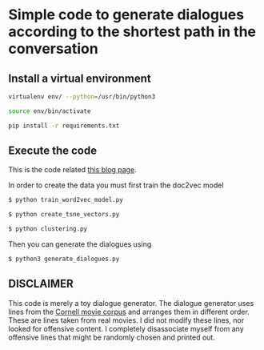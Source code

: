 Simple code to generate dialogues according to the shortest path in the conversation
====================================================================================

Install a virtual environment
-----------------------------

```bash
virtualenv env/ --python=/usr/bin/python3

source env/bin/activate

pip install -r requirements.txt
```



Execute the code
----------------

This is the code related [this blog
page](https://fractalego.github.io/chatbot/2017/05/10/hurried-dialogues.html).

In order to create the data you must first train the doc2vec model

```bash
$ python train_word2vec_model.py
```
```bash
$ python create_tsne_vectors.py
```
```bash
$ python clustering.py
```


Then you can generate the dialogues using


```bash
$ python3 generate_dialogues.py
```


DISCLAIMER
----------
This code is merely a toy dialogue generator.
The dialogue generator uses lines from the [Cornell movie corpus](https://www.cs.cornell.edu/~cristian/Cornell_Movie-Dialogs_Corpus.html) and arranges them in different order.
These are lines taken from real movies. I did not modify these lines, nor looked for offensive content.
I completely disassociate myself from any offensive lines that might be randomly chosen and printed out.

